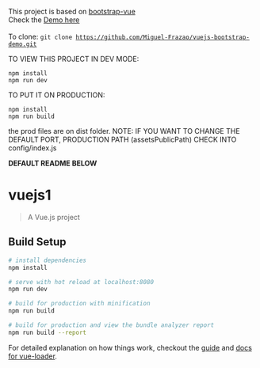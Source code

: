 This project is based on <a href="https://bootstrap-vue.js.org/" target="_blank">bootstrap-vue</a>
<br>
Check the <a target="_blank" href="https://miguel-frazao.github.io/vuejs-bootstrap-demo/#/">Demo here</a>
<br>
<br>
To clone: <code>git clone https://github.com/Miguel-Frazao/vuejs-bootstrap-demo.git</code>

TO VIEW THIS PROJECT IN DEV MODE:

	npm install
	npm run dev


TO PUT IT ON PRODUCTION:

	npm install
	npm run build

the prod files are on dist folder. 
NOTE: IF YOU WANT TO CHANGE THE DEFAULT PORT, PRODUCTION PATH (assetsPublicPath) CHECK INTO config/index.js




<b>DEFAULT README BELOW</b>

# vuejs1

> A Vue.js project

## Build Setup

``` bash
# install dependencies
npm install

# serve with hot reload at localhost:8080
npm run dev

# build for production with minification
npm run build

# build for production and view the bundle analyzer report
npm run build --report
```

For detailed explanation on how things work, checkout the [guide](http://vuejs-templates.github.io/webpack/) and [docs for vue-loader](http://vuejs.github.io/vue-loader).

